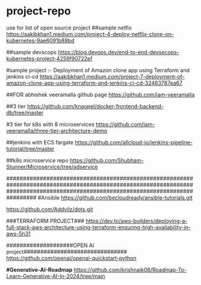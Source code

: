 

# project-repo
use for list of open source project
##sample netfix
https://aakibkhan1.medium.com/project-4-deploy-netflix-clone-on-kubernetes-9ae6091b88bd

##sample devscops
https://blog.devops.dev/end-to-end-devsecops-kubernetes-project-4259f90722ef

#sample project :- Deployment of Amazon clone app using Terraform and jenkins ci-cd
https://aakibkhan1.medium.com/project-7-deployment-of-amazon-clone-app-using-terraform-and-jenkins-ci-cd-32483787ea67


##FOR abhishek veeramalla github page
https://github.com/iam-veeramalla

##3 tier
https://github.com/knaopel/docker-frontend-backend-db/tree/master

#3 tier for k8s with 8 microservices
https://github.com/iam-veeramalla/three-tier-architecture-demo


##jenkins with ECS fargate
https://github.com/allcloud-io/jenkins-pipeline-tutorial/tree/master

##k8s microservice repo
https://github.com/Shubham-Stunner/Microservice/tree/adservice

#################################################################################################################################################################################
#Ansible 
https://github.com/becloudready/ansible-tutorials.git

https://github.com/Addvilz/dots.git



###TERRAFORM PROJECT###
https://dev.to/aws-builders/deploying-a-full-stack-aws-architecture-using-terraform-ensuring-high-availability-in-aws-5h31



####################OPEN AI project###############################
https://github.com/openai/openai-quickstart-python

**#Generative-AI-Roadmap**
https://github.com/krishnaik06/Roadmap-To-Learn-Generative-AI-In-2024/tree/main
